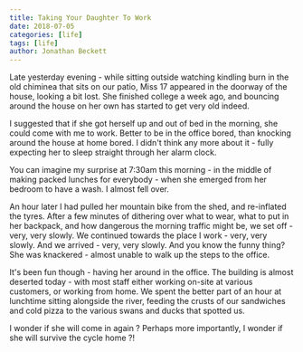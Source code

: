 ```yaml
---
title: Taking Your Daughter To Work
date: 2018-07-05
categories: [life]
tags: [life]
author: Jonathan Beckett
---
```


Late yesterday evening - while sitting outside watching kindling burn in the old chiminea that sits on our patio, Miss 17 appeared in the doorway of the house, looking a bit lost. She finished college a week ago, and bouncing around the house on her own has started to get very old indeed.

I suggested that if she got herself up and out of bed in the morning, she could come with me to work. Better to be in the office bored, than knocking around the house at home bored. I didn't think any more about it - fully expecting her to sleep straight through her alarm clock.

You can imagine my surprise at 7:30am this morning - in the middle of making packed lunches for everybody - when she emerged from her bedroom to have a wash. I almost fell over.

An hour later I had pulled her mountain bike from the shed, and re-inflated the tyres. After a few minutes of dithering over what to wear, what to put in her backpack, and how dangerous the morning traffic might be, we set off - very, very slowly. We continued towards the place I work - very, very slowly. And we arrived - very, very slowly. And you know the funny thing? She was knackered - almost unable to walk up the steps to the office.

It's been fun though - having her around in the office. The building is almost deserted today - with most staff either working on-site at various customers, or working from home. We spent the better part of an hour at lunchtime sitting alongside the river, feeding the crusts of our sandwiches and cold pizza to the various swans and ducks that spotted us.

I wonder if she will come in again ? Perhaps more importantly, I wonder if she will survive the cycle home ?!